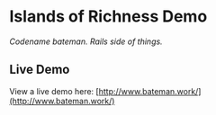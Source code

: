 # Islands of Richness Demo

*Codename bateman. Rails side of things.*

## Live Demo

View a live demo here: [http://www.bateman.work/](http://www.bateman.work/)
